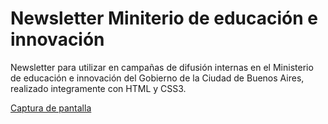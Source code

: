 # Newsletter Miniterio de educación e innovación

Newsletter para utilizar en campañas de difusión internas en el Ministerio de educación e innovación del Gobierno de la Ciudad de Buenos Aires, realizado integramente con HTML y CSS3.

[Captura de pantalla](https://i.ibb.co/GnGhRfS/newslettercaption.jpg)
